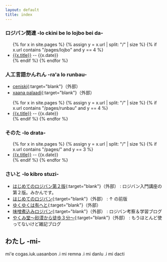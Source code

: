 ```yaml
---
layout: default
title: index
---
```


### ロジバン関連 -lo ckini be lo lojbo bei da-

<ul>
{% for x in site.pages %}
  {% assign y = x.url | split: "/" | size %}
  {% if x.url contains "/pages/lojbo" and y == 4 %}
    <li>
      <a href="{{x.url}}">{{x.title}}</a> -- {{x.date}}
    </li>
  {% endif %}
{% endfor %}
</ul>

### 人工言語かんれん -ra'a lo runbau-

- [ceniski](https://sites.google.com/site/enishikiceniski/){:target="blank"}（外部）
- [xaana palaadi](https://sites.google.com/site/xaanapalaadi/home){:target="blank"}（外部）

<ul>
{% for x in site.pages %}
  {% assign y = x.url | split: "/" | size %}
  {% if x.url contains "/pages/runbau" and y == 4 %}
    <li>
      <a href="{{x.url}}">{{x.title}}</a> -- {{x.date}}
    </li>
  {% endif %}
{% endfor %}
</ul>


### そのた -lo drata-

<ul>
{% for x in site.pages %}
  {% assign y = x.url | split: "/" | size %}
  {% if x.url contains "/pages/" and y == 3 %}
    <li>
      <a href="{{x.url}}">{{x.title}}</a> -- {{x.date}}
    </li>
  {% endif %}
{% endfor %}
</ul>


### さいと -lo kibro stuzi-


- [はじめてのロジバン第２版](./hajiloji){:target="blank"}（外部） : ロジバン入門講座の第２版。みかんです。
- [はじめてのロジバン](http://seesaawiki.jp/hajiloji/){:target="blank"}（外部） : ↑ の前版
- [ゆくゆくは有へと](http://iuk.hateblo.jp/){:target="blank"}（外部）
- [味噌煮込みロジバン](http://misonikomilojban.blogspot.jp/){:target="blank"}（外部） : ロジバン考察＆学習ブログ
- [やくみ堂～砂漠から徒歩３分～](http://yakumido.blogspot.jp/){:target="blank"}（外部） : もうほとんど使ってないけど雑記ブログ


<!--
<h3 >- じゃんく ぷよぐやむ -</h3>
<ul class="list1">
<li><a href="./js/canv.html">２つのバネに繋がれた物体の運動</a></li>
<li><a href="./js/randomass.html">ランダマス</a></li>
<li><a href="./js/crazyclock.html">crazy clock</a></li>
<li><a href="./js/mosaic.html">mosaic</a></li>
<li><a href="./js/cellautomata.html">ライフゲーム</a></li>
<li><a href="./js/ball.html">ボール</a></li>
<li><a href="./js/lifegame_mini.html">ライフゲーム - mini -</a></li>
<li><a href="./js/ball_att.html">ボールと戯れ</a></li>
<li><a href="./js/diffusion.html">拡散</a></li>
<li><a href="./js/turing.html">反応拡散方程式</a></li>
<li><a href=""></a></li>        
</ul>
-->

## わたし -mi-

mi'e cogas.iuk.uasanbon .i mi remna .i mi danlu .i mi dacti
